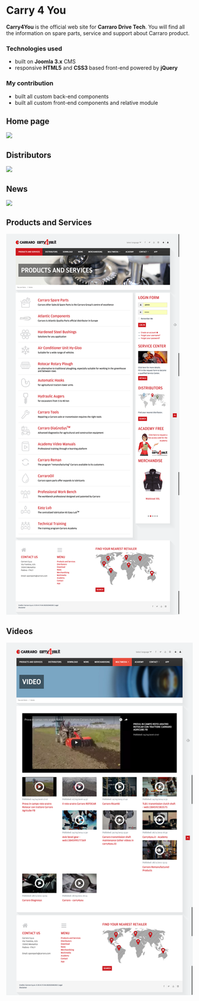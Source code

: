 # Carry 4 You

**Carry4You** is the official web site for **Carraro Drive Tech**. You will find all the information on spare parts, service and support about Carraro product.

### Technologies used
* built on **Joomla 3.x** CMS
* responsive **HTML5** and **CSS3** based front-end powered by **jQuery**

### My contribution
* built all custom back-end components
* built all custom front-end components and relative module

## Home page

![](home.png)

## Distributors

![](distributors.png)

## News

![](news.png)

## Products and Services

![](products-and-services.png)

## Videos

![](videos.png)